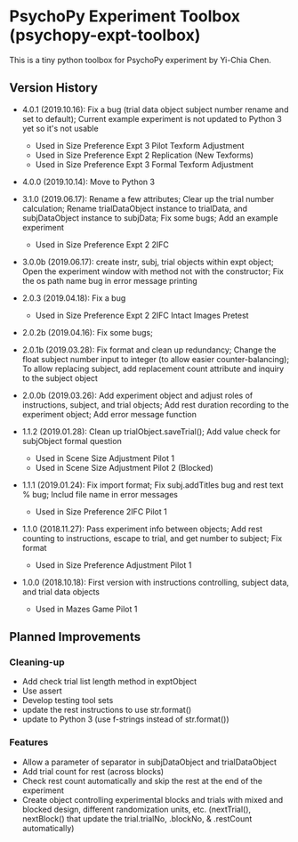# PsychoPy Experiment Toolbox (psychopy-expt-toolbox)

This is a tiny python toolbox for PsychoPy experiment by Yi-Chia Chen.

## Version History
- 4.0.1 (2019.10.16): Fix a bug (trial data object subject number rename and set to default);
                      Current example experiment is not updated to Python 3 yet so it's not usable
    - Used in Size Preference Expt 3 Pilot Texform Adjustment
    - Used in Size Preference Expt 2 Replication (New Texforms)
    - Used in Size Preference Expt 3 Formal Texform Adjustment
- 4.0.0 (2019.10.14): Move to Python 3
- 3.1.0 (2019.06.17): Rename a few attributes;
                      Clear up the trial number calculation;
                      Rename trialDataObject instance to trialData, and subjDataObject instance to subjData;
                      Fix some bugs;
                      Add an example experiment
    - Used in Size Preference Expt 2 2IFC

- 3.0.0b (2019.06.17): create instr, subj, trial objects within expt object;
                       Open the experiment window with method not with the constructor;
                       Fix the os path name bug in error message printing

- 2.0.3 (2019.04.18): Fix a bug
    - Used in Size Preference Expt 2 2IFC Intact Images Pretest

- 2.0.2b (2019.04.16): Fix some bugs;

- 2.0.1b (2019.03.28): Fix format and clean up redundancy;
                       Change the float subject number input to integer (to allow easier counter-balancing);
                       To allow replacing subject, add replacement count attribute and inquiry to the subject object

- 2.0.0b (2019.03.26): Add experiment object and adjust roles of instructions, subject, and trial objects;
                       Add rest duration recording to the experiment object;
                       Add error message function

- 1.1.2 (2019.01.28): Clean up trialObject.saveTrial();
                      Add value check for subjObject formal question
    - Used in Scene Size Adjustment Pilot 1
    - Used in Scene Size Adjustment Pilot 2 (Blocked)

- 1.1.1 (2019.01.24): Fix import format;
                      Fix subj.addTitles bug and rest text % bug;
                      Includ file name in error messages
    - Used in Size Preference 2IFC Pilot 1

- 1.1.0 (2018.11.27): Pass experiment info between objects;
                      Add rest counting to instructions, escape to trial, and get number to subject;
                      Fix format
    - Used in Size Preference Adjustment Pilot 1

- 1.0.0 (2018.10.18): First version with instructions controlling, subject data, and trial data objects
    - Used in Mazes Game Pilot 1


## Planned Improvements

### Cleaning-up
- Add check trial list length method in exptObject
- Use assert
- Develop testing tool sets
- update the rest instructions to use str.format()
- update to Python 3 (use f-strings instead of str.format())

### Features
- Allow a parameter of separator in subjDataObject and trialDataObject
- Add trial count for rest (across blocks)
- Check rest count automatically and skip the rest at the end of the experiment
- Create object controlling experimental blocks and trials with mixed and blocked design, different randomization units, etc. (nextTrial(), nextBlock() that update the trial.trialNo, .blockNo, & .restCount automatically)